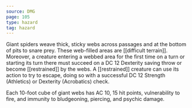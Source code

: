 ```yaml
---
source: DMG
page: 105
type: hazard
tag: hazard
---
```

Giant spiders weave thick, sticky webs across passages and at the bottom of pits to snare prey. These web-filled areas are [[difficult terrain]]. Moreover, a creature entering a webbed area for the first time on a turn or starting its turn there must succeed on a DC 12 Dexterity saving throw or become [[restrained]] by the webs. A [[restrained]] creature can use its action to try to escape, doing so with a successful DC 12 Strength (Athletics) or Dexterity (Acrobatics) check.

Each 10-foot cube of giant webs has AC 10, 15 hit points, vulnerability to fire, and immunity to bludgeoning, piercing, and psychic damage.

